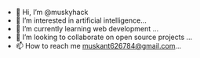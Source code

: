 - 👋 Hi, I’m @muskyhack
- 👀 I’m interested in artificial intelligence...
- 🌱 I’m currently learning  web development ...
- 💞️ I’m looking to collaborate on open source projects ...
- 📫 How to reach me  muskant626784@gmail.com...

<!---
muskyhack/muskyhack is a ✨ special ✨ repository because its `README.md` (this file) appears on your GitHub profile.
You can click the Preview link to take a look at your changes.
--->
